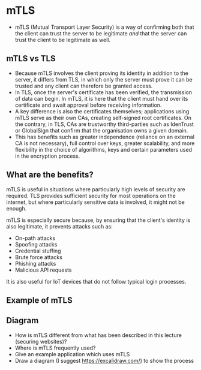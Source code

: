 # mTLS
- mTLS (Mutual Transport Layer Security) is a way of confirming both that the client can trust the server to be legitimate *and* that the server can trust the client to be legitimate as well.

## mTLS vs TLS
- Because mTLS involves the client proving its identity in addition to the server, it differs from TLS, in which only the server must prove it can be trusted and any client can therefore be granted access.
- In TLS, once the server's certificate has been verified, the transmission of data can begin. In mTLS, it is here that the client must hand over its certificate and await approval before receiving information.
- A key difference is also the certificates themselves; applications using mTLS serve as their own CAs, creating self-signed root certificates. On the contrary, in TLS, CAs are trustworthy third-parties such as IdenTrust or GlobalSign that confirm that the organisation owns a given domain.
- This has benefits such as greater independence (reliance on an external CA is not necessary), full control over keys, greater scalability, and more flexibility in the choice of algorithms, keys and certain parameters used in the encryption process.

## What are the benefits?
mTLS is useful in situations where particularly high levels of security are required. TLS provides sufficient security for most operations on the internet, but where particularly sensitive data is involved, it might not be enough.

mTLS is especially secure because, by ensuring that the client's identity is also legitimate, it prevents attacks such as:

- On-path attacks
- Spoofing attacks
- Credential stuffing
- Brute force attacks
- Phishing attacks
- Malicious API requests

It is also useful for IoT devices that do not follow typical login processes. 

## Example of mTLS


## Diagram

- How is mTLS different from what has been described in this lecture (securing websites)?
- Where is mTLS frequently used?
- Give an example application which uses mTLS
- Draw a diagram (I suggest https://excalidraw.com/) to show the process
